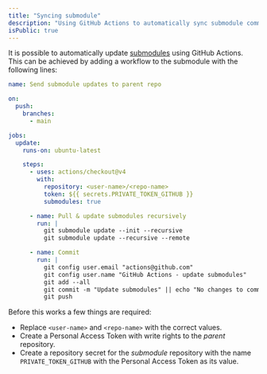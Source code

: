 ```yaml
---
title: "Syncing submodule"
description: "Using GitHub Actions to automatically sync submodule commits"
isPublic: true
---
```


It is possible to automatically update [submodules](submodule) using GitHub
Actions. This can be achieved by adding a workflow to the submodule with the
following lines:

```yml
name: Send submodule updates to parent repo

on:
  push:
    branches: 
      - main

jobs:
  update:
    runs-on: ubuntu-latest

    steps:
      - uses: actions/checkout@v4
        with: 
          repository: <user-name>/<repo-name>
          token: ${{ secrets.PRIVATE_TOKEN_GITHUB }}
          submodules: true

      - name: Pull & update submodules recursively
        run: |
          git submodule update --init --recursive
          git submodule update --recursive --remote

      - name: Commit
        run: |
          git config user.email "actions@github.com"
          git config user.name "GitHub Actions - update submodules"
          git add --all
          git commit -m "Update submodules" || echo "No changes to commit"
          git push
```

Before this works a few things are required:

* Replace `<user-name>` and `<repo-name>` with the correct values.
* Create a Personal Access Token with write rights to the *parent* repository.
* Create a repository secret for the *submodule* repository with the name
  `PRIVATE_TOKEN_GITHUB` with the Personal Access Token as its value.
